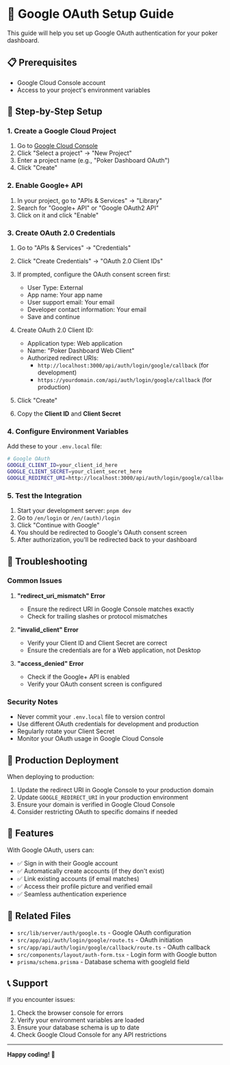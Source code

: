 # 🔐 Google OAuth Setup Guide

This guide will help you set up Google OAuth authentication for your poker dashboard.

## 📋 Prerequisites

- Google Cloud Console account
- Access to your project's environment variables

## 🚀 Step-by-Step Setup

### 1. Create a Google Cloud Project

1. Go to [Google Cloud Console](https://console.cloud.google.com/)
2. Click "Select a project" → "New Project"
3. Enter a project name (e.g., "Poker Dashboard OAuth")
4. Click "Create"

### 2. Enable Google+ API

1. In your project, go to "APIs & Services" → "Library"
2. Search for "Google+ API" or "Google OAuth2 API"
3. Click on it and click "Enable"

### 3. Create OAuth 2.0 Credentials

1. Go to "APIs & Services" → "Credentials"
2. Click "Create Credentials" → "OAuth 2.0 Client IDs"
3. If prompted, configure the OAuth consent screen first:
   - User Type: External
   - App name: Your app name
   - User support email: Your email
   - Developer contact information: Your email
   - Save and continue

4. Create OAuth 2.0 Client ID:
   - Application type: Web application
   - Name: "Poker Dashboard Web Client"
   - Authorized redirect URIs: 
     - `http://localhost:3000/api/auth/login/google/callback` (for development)
     - `https://yourdomain.com/api/auth/login/google/callback` (for production)

5. Click "Create"
6. Copy the **Client ID** and **Client Secret**

### 4. Configure Environment Variables

Add these to your `.env.local` file:

```bash
# Google OAuth
GOOGLE_CLIENT_ID=your_client_id_here
GOOGLE_CLIENT_SECRET=your_client_secret_here
GOOGLE_REDIRECT_URI=http://localhost:3000/api/auth/login/google/callback
```

### 5. Test the Integration

1. Start your development server: `pnpm dev`
2. Go to `/en/login` or `/en/(auth)/login`
3. Click "Continue with Google"
4. You should be redirected to Google's OAuth consent screen
5. After authorization, you'll be redirected back to your dashboard

## 🔧 Troubleshooting

### Common Issues

1. **"redirect_uri_mismatch" Error**
   - Ensure the redirect URI in Google Console matches exactly
   - Check for trailing slashes or protocol mismatches

2. **"invalid_client" Error**
   - Verify your Client ID and Client Secret are correct
   - Ensure the credentials are for a Web application, not Desktop

3. **"access_denied" Error**
   - Check if the Google+ API is enabled
   - Verify your OAuth consent screen is configured

### Security Notes

- Never commit your `.env.local` file to version control
- Use different OAuth credentials for development and production
- Regularly rotate your Client Secret
- Monitor your OAuth usage in Google Cloud Console

## 📱 Production Deployment

When deploying to production:

1. Update the redirect URI in Google Console to your production domain
2. Update `GOOGLE_REDIRECT_URI` in your production environment
3. Ensure your domain is verified in Google Cloud Console
4. Consider restricting OAuth to specific domains if needed

## 🎯 Features

With Google OAuth, users can:

- ✅ Sign in with their Google account
- ✅ Automatically create accounts (if they don't exist)
- ✅ Link existing accounts (if email matches)
- ✅ Access their profile picture and verified email
- ✅ Seamless authentication experience

## 🔗 Related Files

- `src/lib/server/auth/google.ts` - Google OAuth configuration
- `src/app/api/auth/login/google/route.ts` - OAuth initiation
- `src/app/api/auth/login/google/callback/route.ts` - OAuth callback
- `src/components/layout/auth-form.tsx` - Login form with Google button
- `prisma/schema.prisma` - Database schema with googleId field

## 📞 Support

If you encounter issues:

1. Check the browser console for errors
2. Verify your environment variables are loaded
3. Ensure your database schema is up to date
4. Check Google Cloud Console for any API restrictions

---

**Happy coding! 🚀**
